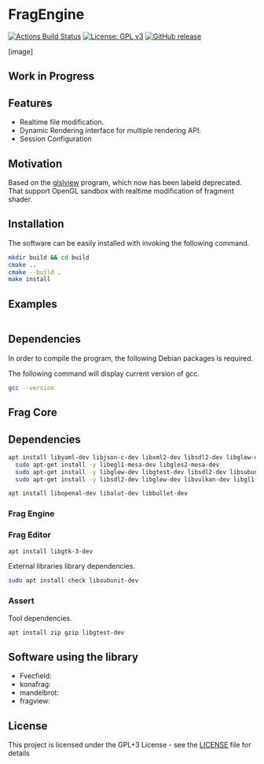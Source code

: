 # FragEngine
[![Actions Build Status](https://github.com/voldien/fragengine/workflows/FragEngine/badge.svg?branch=master)](https://github.com/voldien/fragengine/actions)
[![License: GPL v3](https://img.shields.io/badge/License-GPLv3-blue.svg)](https://www.gnu.org/licenses/gpl-3.0)
[![GitHub release](https://img.shields.io/github/release/voldien/fragengine.svg)](https://github.com/voldien/fragengine/releases)
<!-- TODO, LGMT, version  -->

[image]

## Work in Progress

## Features

* Realtime file modification.
* Dynamic Rendering interface for multiple rendering API.
* Session Configuration

## Motivation

Based on the [glslview](https://github.com/voldien/glslview) program, which now has been labeld deprecated. That support OpenGL sandbox with realtime
modification of fragment shader.

## Installation

The software can be easily installed with invoking the following command.

```bash
mkdir build && cd build
cmake ..
cmake --build .
make install
```

## Examples

```c

```

## Dependencies

In order to compile the program, the following Debian packages is required. 

The following command will display current version of gcc.

```bash
gcc --version
```

## Frag Core

## Dependencies

```bash
apt install libyaml-dev libjson-c-dev libxml2-dev libsdl2-dev libglew-dev libvulkan-dev libgl1-mesa-dev opencl-headers libzip-dev libfswatch-dev libfreeimage-dev libavcodec-dev libavfilter-dev libavformat-dev  libassimp-dev libfreetype6-dev 
  sudo apt-get install -y libegl1-mesa-dev libgles2-mesa-dev
  sudo apt-get install -y libglew-dev libgtest-dev libsdl2-dev libsubunit-dev
  sudo apt-get install -y libsdl2-dev libglew-dev libvulkan-dev libgl1-mesa-dev opencl-headers libzip-dev libfswatch-dev libfreeimage-dev libfswatch-dev libxml2-dev
```

```bash
apt install libopenal-dev libalut-dev libbullet-dev
```

### Frag Engine

### Frag Editor

```bash
apt install libgtk-3-dev
```

External libraries library dependencies.

```bash
sudo apt install check libsubunit-dev
```

### Assert

Tool dependencies.

```bash
apt install zip gzip libgtest-dev 
```

## Software using the library

* Fvecfield: []()
* konafrag: []()
* mandelbrot: []()
* fragview: []()


## License

This project is licensed under the GPL+3 License - see the [LICENSE](LICENSE) file for details

